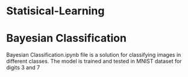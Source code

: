 # Statisical-Learning
# Bayesian Classification
Bayesian Classification.ipynb file is a solution for classifying images in different classes. The model is trained and tested in MNIST dataset for digits 3 and 7
